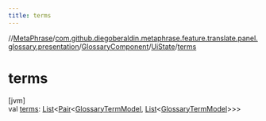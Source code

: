 ```yaml
---
title: terms
---
```

//[MetaPhrase](../../../../index.html)/[com.github.diegoberaldin.metaphrase.feature.translate.panel.glossary.presentation](../../index.html)/[GlossaryComponent](../index.html)/[UiState](index.html)/[terms](terms.html)



# terms



[jvm]\
val [terms](terms.html): [List](https://kotlinlang.org/api/latest/jvm/stdlib/kotlin.collections/-list/index.html)&lt;[Pair](https://kotlinlang.org/api/latest/jvm/stdlib/kotlin/-pair/index.html)&lt;[GlossaryTermModel](../../../com.github.diegoberaldin.metaphrase.domain.glossary.data/-glossary-term-model/index.html), [List](https://kotlinlang.org/api/latest/jvm/stdlib/kotlin.collections/-list/index.html)&lt;[GlossaryTermModel](../../../com.github.diegoberaldin.metaphrase.domain.glossary.data/-glossary-term-model/index.html)&gt;&gt;&gt;




